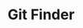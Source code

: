 ---
bgImage: "../images/portfolio/Gitfinder1.jpg"
bgImageAlt: "Search Github for Users & Dynamically Render Their Information in a Responsive Grid"
title: "Git Finder"
description: "Axios, Promises, Async/Await, React Router, CSS Grid, Functional OOP, Context & Styled-Components."
demoLink: "https://functional-react-gitfinder.netlify.com/"
codeLink: "https://github.com/JordanWinslow/functional-react-github-user-finder"
---